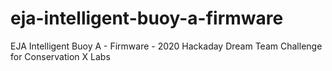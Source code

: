 # eja-intelligent-buoy-a-firmware
EJA Intelligent Buoy A - Firmware - 2020 Hackaday Dream Team Challenge for Conservation X Labs

